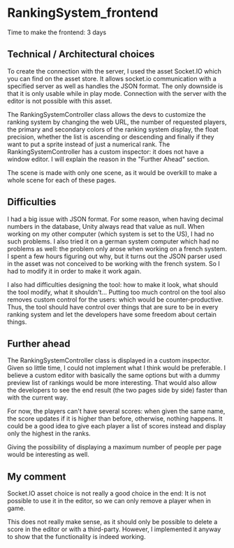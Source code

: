 # RankingSystem_frontend

Time to make the frontend: 3 days

## Technical / Architectural choices
To create the connection with the server, I used the asset Socket.IO which you can find on the asset store. It allows socket.io communication with a specified server as well as handles the JSON format. The only downside is that it is only usable while in play mode. Connection with the server with the editor is not possible with this asset.

The RankingSystemController class allows the devs to customize the ranking system by changing the web URL, the number of requested players, the primary and secondary colors of the ranking system display, the float precision, whether the list is ascending or descending and finally if they want to put a sprite instead of just a numerical rank.
The RankingSystemController has a custom inspector: it does not have a window editor. I will explain the reason in the "Further Ahead" section.

The scene is made with only one scene, as it would be overkill to make a whole scene for each of these pages.

## Difficulties
I had a big issue with JSON format. For some reason, when having decimal numbers in the database, Unity always read that value as null. When working on my other computer (which system is set to the US), I had no such problems. I also tried it on a german system computer which had no problems as well: the problem only arose when working on a french system. I spent a few hours figuring out why, but it turns out the JSON parser used in the asset was not conceived to be working with the french system. So I had to modify it in order to make it work again.

I also had difficulties designing the tool: how to make it look, what should the tool modify, what it shouldn't... Putting too much control on the tool also removes custom control for the users: which would be counter-productive. Thus, the tool should have control over things that are sure to be in every ranking system and let the developers have some freedom about certain things.

## Further ahead
The RankingSystemController class is displayed in a custom inspector. Given so little time, I could not implement what I think would be preferable. I believe a custom editor with basically the same options but with a dummy preview list of rankings would be more interesting. That would also allow the developers to see the end result (the two pages side by side) faster than with the current way.

For now, the players can't have several scores: when given the same name, the score updates if it is higher than before, otherwise, nothing happens. It could be a good idea to give each player a list of scores instead and display only the highest in the ranks.

Giving the possibility of displaying a maximum number of people per page would be interesting as well.

## My comment

Socket.IO asset choice is not really a  good choice in the end:
It is not possible to use it in the editor, so we can only remove a player when in game.

This does not really make sense, as it should only be possible to delete a score in the editor or with a third-party.
However, I implemented it anyway to show that the functionality is indeed working.